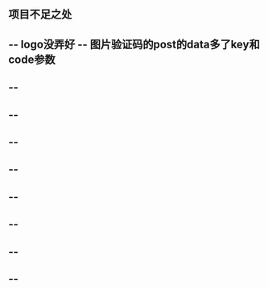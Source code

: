 ## 项目不足之处
-- logo没弄好
-- 图片验证码的post的data多了key和code参数
--
--
--
--
--
--
--
--
--
--
--
--
--
--
--
--
--